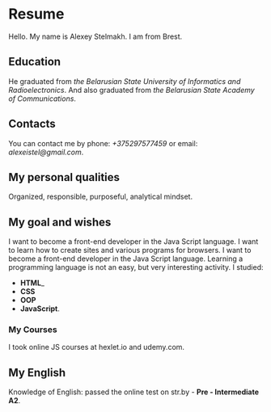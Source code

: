 # Resume #  

Hello. My name is Alexey Stelmakh. I am from Brest. 
    
## Education ##  

He graduated from _the Belarusian State University of Informatics and Radioelectronics_. And also graduated from _the Belarusian State Academy of Communications_.

## Contacts ##  

You can contact me by phone: _+375297577459_ or email: _alexeistel@gmail.com_.

   
## My personal qualities ##  

Organized, responsible, purposeful, analytical mindset.
    
## My goal and wishes ##  

I want to become a front-end developer in the Java Script language.
I want to learn how to create sites and various programs for browsers.
I want to become a front-end developer in the Java Script language.
Learning a programming language is not an easy, but very interesting activity.
I studied: 
* **HTML**_
* **CSS**
* **OOP**
* **JavaScript**.

### My Courses ###  

I took online JS courses at hexlet.io and udemy.com.

## My English ##  

Knowledge of English: passed the online test on str.by - **Pre - Intermediate A2**.